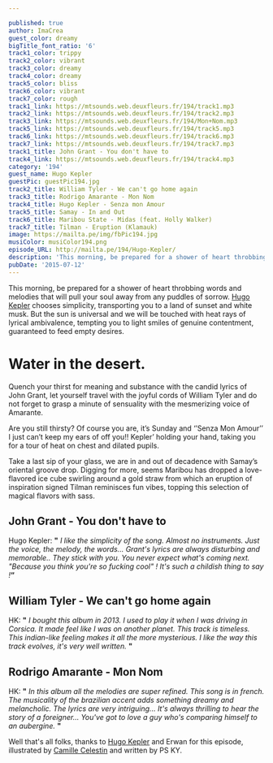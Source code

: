```yaml
---

published: true
author: ImaCrea
guest_color: dreamy
bigTitle_font_ratio: '6'
track1_color: trippy
track2_color: vibrant
track3_color: dreamy
track4_color: dreamy
track5_color: bliss
track6_color: vibrant
track7_color: rough
track1_link: https://mtsounds.web.deuxfleurs.fr/194/track1.mp3
track2_link: https://mtsounds.web.deuxfleurs.fr/194/track2.mp3
track3_link: https://mtsounds.web.deuxfleurs.fr/194/Mon+Nom.mp3
track5_link: https://mtsounds.web.deuxfleurs.fr/194/track5.mp3
track6_link: https://mtsounds.web.deuxfleurs.fr/194/track6.mp3
track7_link: https://mtsounds.web.deuxfleurs.fr/194/track7.mp3
track1_title: John Grant - You don't have to
track4_link: https://mtsounds.web.deuxfleurs.fr/194/track4.mp3
category: '194'
guest_name: Hugo Kepler
guestPic: guestPic194.jpg
track2_title: William Tyler - We can't go home again
track3_title: Rodrigo Amarante - Mon Nom
track4_title: Hugo Kepler - Senza mon Amour
track5_title: Samay - In and Out
track6_title: Maribou State - Midas (feat. Holly Walker)
track7_title: Tilman - Eruption (Klamauk)
image: https://mailta.pe/img/fbPic194.jpg
musiColor: musiColor194.png
episode_URL: http://mailta.pe/194/Hugo-Kepler/
description: 'This morning, be prepared for a shower of heart throbbing words and melodies that will pull your soul away from any puddles of sorrow. Hugo Kepler chooses simplicity, transporting you to a land of sunset and white musk. But the sun is universal and we will be touched with heat rays of lyrical ambivalence, tempting you to light smiles of genuine contentment, guaranteed to feed empty desires.  '
pubDate: '2015-07-12'
---
```







This morning, be prepared for a shower of heart throbbing words and melodies that will pull your soul away from any puddles of sorrow. [Hugo Kepler](http://www.hugokepler.com/) chooses simplicity, transporting you to a land of sunset and white musk. But the sun is universal and we will be touched with heat rays of lyrical ambivalence, tempting you to light smiles of genuine contentment, guaranteed to feed empty desires.  


# Water in the desert.
Quench your thirst for meaning and substance with the candid lyrics of John Grant, let yourself travel with the joyful cords of William Tyler and do not forget to grasp a minute of sensuality with the mesmerizing voice of Amarante. 

Are you still thirsty? Of course you are, it’s Sunday and ‘’Senza Mon Amour’’ I just can’t keep my ears of off you!! Kepler’ holding your hand, taking you for a tour of heat on chest and dilated pupils.

Take a last sip of your glass, we are in and out of decadence with Samay’s oriental groove drop. Digging for more, seems Maribou has dropped a love-flavored ice cube swirling around a gold straw from which an eruption of inspiration signed Tilman reminisces fun vibes, topping this selection of magical flavors with sass. 
<br>


## John Grant - You don't have to
Hugo Kepler: **"** _I like the simplicity of the song. Almost no instruments. Just the voice, the melody, the words... Grant's lyrics are always disturbing and memorable.. They stick with you. You never expect what's coming next. "Because you think you're so fucking cool" ! It's such a childish thing to say !_**“**

## William Tyler - We can't go home again
HK: **"** _I bought this album in 2013. I used to play it when I was driving in Corsica. It made feel like I was on another planet. This track is timeless. This indian-like feeling makes it all the more mysterious. I like the way this track evolves, it's very well written._ **"** 

## Rodrigo Amarante - Mon Nom
HK: **"** _In this album all the melodies are super refined. This song is in french. The musicality of the brazilian accent adds something dreamy and melancholic. The lyrics are very intriguing... It's always thrilling to hear the story of a foreigner... You've got to love a guy who's comparing himself to an aubergine._ **"** 
 

Well that's all folks, thanks to [Hugo Kepler](http://www.hugokepler.com/) and Erwan for this episode, illustrated by [Camille Celestin](http://slipontherock.com/) and written by PS KY.


